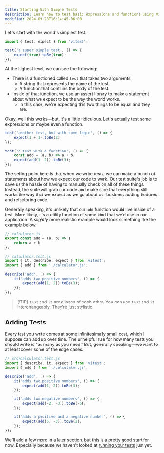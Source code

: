 ```yaml
---
title: Starting With Simple Tests
description: Learn how to test basic expressions and functions using Vitest.
modified: 2024-09-28T16:14:45-06:00
---
```


Let's start with the world's simplest test.

```js
import { test, expect } from 'vitest';

test('a super simple test', () => {
	expect(true).toBe(true);
});
```

At the highest level, we can see the following:

- There is a functioned called `test` that takes two arguments
  - A string that represents the name of the test.
  - A function that contains the body of the test.
- Inside of that function, we use an assert library to make a statement about what we expect to be the way the world works.
  - In this case, we're expecting this two things to be equal and they are.

Okay, well this works—but, it's a little ridiculous. Let's actually test some expressions or maybe even a function.

```js
test('another test, but with some logic', () => {
	expect(1 + 1).toBe(2);
});
```

```js
test('a test with a function', () => {
	const add = (a, b) => a + b;
	expect(add(1, 2)).toBe(3);
});
```

The selling point here is that when we write tests, we can make a bunch of statements about how we expect our code to work. Our test suite's job is to save us the hassle of having to manually check on all of these things. Instead, the suite will grab our code and make sure that everything still works the way that we expect as we go about our business adding features and refactoring code.

Generally speaking, it's unlikely that our `add` function would live inside of a test. More likely, it's a utility function of some kind that we'd use in our application. A *slightly* more realistic example would look something like the example below.

```javascript
// calculator.js
export const add = (a, b) => {
	return a + b;
};
```

```javascript
// calculator.test.js
import { it, describe, expect } from 'vitest';
import { add } from './calculator.js';

describe('add', () => {
	it('adds two positive numbers', () => {
		expect(add(1, 2)).toBe(3);
	});
});
```

> \[!TIP] `test` and `it` are aliases of each other.
> You can use `test` and `it` interchangeably. They're just stylistic.

## Adding Tests

Every test you write comes at some infinitesimally small cost, which I suppose can add up over time. The unhelpful rule for how many tests you should write is "as many as you need." But, generally speaking—we want to at least cover some of the edge cases.

```javascript
// src/calculator.test.js
import { describe, it, expect } from 'vitest';
import { add } from './calculator.js';

describe('add', () => {
	it('adds two positive numbers', () => {
		expect(add(1, 2)).toBe(3);
	});

	it('adds two negative numbers', () => {
		expect(add(-2, -3)).toBe(-5);
	});

	it('adds a positive and a negative number', () => {
		expect(add(5, -3)).toBe(2);
	});
});
```

We'll add a few more in a later section, but this is a pretty good start for now. Especially because we haven't looked at [running your tests](running-tests.md) just yet.

```ts
```
